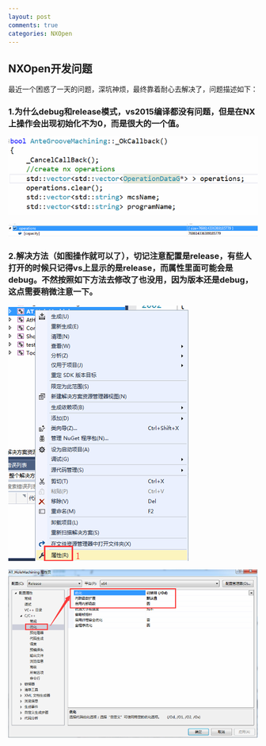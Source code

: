```yaml
---
layout: post
comments: true
categories: NXOpen
---
```

## NXOpen开发问题

最近一个困惑了一天的问题，深坑神烦，最终靠着耐心去解决了，问题描述如下：

### 1.为什么debug和release模式，vs2015编译都没有问题，但是在NX上操作会出现初始化不为0，而是很大的一个值。

![1553578036186](https://raw.githubusercontent.com/MaoChengEr/maochenger.github.io/master/imgs/1553578036186.png)

![1553578070018](https://raw.githubusercontent.com/MaoChengEr/maochenger.github.io/master/imgs/1553578070018.png)

### 2.解决方法（如图操作就可以了），切记注意配置是release，有些人打开的时候只记得vs上显示的是release，而属性里面可能会是debug。不然按照如下方法去修改了也没用，因为版本还是debug，这点需要稍微注意一下。

![1553578141085](https://raw.githubusercontent.com/MaoChengEr/maochenger.github.io/master/imgs/1553578141085.png)

![1553578173344](https://raw.githubusercontent.com/MaoChengEr/maochenger.github.io/master/imgs/1553578173344.png)

